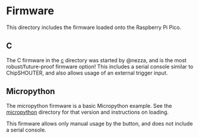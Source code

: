 # Firmware

This directory includes the firmware loaded onto the Raspberry Pi Pico.

## C

The C firmware in the [c](c) directory was started by @nezza, and is the most robust/future-proof firmware option!
This includes a serial console similar to ChipSHOUTER, and also allows usage of an external
trigger input.


## Micropython

The micropython firmware is a basic Micropython example. See the [micropython](micropython)
directory for that version and instructions on loading.

This firmware allows only manual usage by the button, and does not include a serial console.